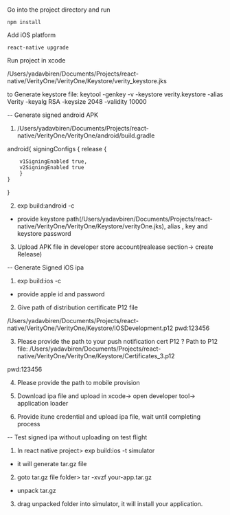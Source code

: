 #

Go into the project directory and run 

    npm install
    
Add iOS platform 

    react-native upgrade

Run project in xcode    


/Users/yadavbiren/Documents/Projects/react-native/VerityOne/VerityOne/Keystore/verity_keystore.jks



to Generate keystore file:  keytool -genkey -v -keystore verity.keystore -alias Verity -keyalg RSA -keysize 2048 -validity 10000


-- Generate signed android APK

1) /Users/yadavbiren/Documents/Projects/react-native/VerityOne/VerityOne/android/build.gradle

android{
    signingConfigs {
        release {

        v1SigningEnabled true,
        v2SigningEnabled true
        }
    }
}

2) exp build:android -c

- provide keystore path(/Users/yadavbiren/Documents/Projects/react-native/VerityOne/VerityOne/Keystore/verityOne.jks), alias , key and keystore password

3) Upload APK file in developer store account(realease section-> create Release)




-- Generate Signed iOS ipa

1) exp build:ios -c

- provide apple id and password

2) Give path of distribution certificate P12 file

/Users/yadavbiren/Documents/Projects/react-native/VerityOne/VerityOne/Keystore/iOSDevelopment.p12
pwd:123456

3) Please provide the path to your push notification cert P12
? Path to P12 file: /Users/yadavbiren/Documents/Projects/react-native/VerityOne/VerityOne/Keystore/Certificates_3.p12

pwd:123456


4) Please provide the path to mobile provision

5) Download ipa file and upload in xcode-> open developer tool-> application loader

6) Provide itune credential and upload ipa file, wait until completing process

-- Test signed ipa without uploading on test flight

1) In react native project> exp build:ios -t simulator

- it will generate tar.gz file

2) goto tar.gz file folder> tar -xvzf your-app.tar.gz

- unpack tar.gz

3) drag unpacked folder into simulator, it will install your application.